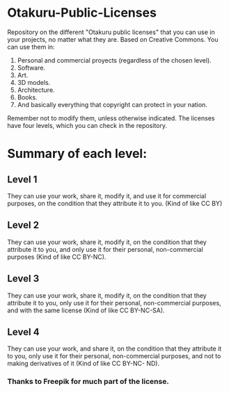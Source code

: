 # Otakuru-Public-Licenses
Repository on the different "Otakuru public licenses" that you can use in your projects, no matter what they are.
Based on Creative Commons.
You can use them in:
1. Personal and commercial proyects (regardless of the chosen level).
2. Software.
3. Art.
4. 3D models.
5. Architecture.
6. Books.
7. And basically everything that copyright can protect in your nation.

Remember not to modify them, unless otherwise indicated.
The licenses have four levels, which you can check in the repository.

# Summary of each level:

## Level 1

They can use your work, share it, modify it, and use it for commercial purposes, on the condition that they attribute it to you. (Kind of like CC BY)

## Level 2

They can use your work, share it, modify it, on the condition that they attribute it to you, and only use it for their personal, non-commercial purposes (Kind of like CC BY-NC).

## Level 3
They can use your work, share it, modify it, on the condition that they attribute it to you, only use it for their personal, non-commercial purposes, and with the same license (Kind of like CC BY-NC-SA).

## Level 4

They can use your work, and share it,  on the condition that they attribute it to you, only use it for their personal, non-commercial purposes, and not to making derivatives of it (Kind of like CC BY-NC- ND).

### Thanks to Freepik for much part of the license.


